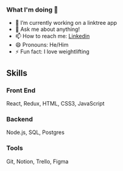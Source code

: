 ### What I'm doing 👋


- 🔭 I’m currently working on a linktree app
- 💬 Ask me about anything!
- 📫 How to reach me: [Linkedin](https://www.linkedin.com/in/justin-marks-dev/)
- 😄 Pronouns: He/Him
- ⚡ Fun fact: I love weightlifting


## Skills

### Front End
React, Redux, HTML, CSS3, JavaScript
### Backend
Node.js, SQL, Postgres
### Tools
Git, Notion, Trello, Figma
